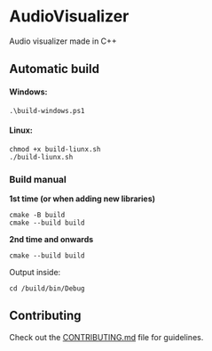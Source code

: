 # AudioVisualizer
Audio visualizer made in C++

## Automatic build

#### Windows:
```shell
.\build-windows.ps1
```

#### Linux:
```shell
chmod +x build-liunx.sh
./build-liunx.sh
```

### Build manual

**1st time (or when adding new libraries)**
```shell
cmake -B build
cmake --build build
```
**2nd time and onwards**
```
cmake --build build
```
Output inside:

```shell
cd /build/bin/Debug
```

## Contributing
Check out the [CONTRIBUTING.md](CONTRIBUTING.md) file for guidelines.
